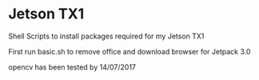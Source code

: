 # Jetson TX1
Shell Scripts to install packages required for my Jetson TX1

First run basic.sh to remove office and download browser for Jetpack 3.0

opencv has been tested by 14/07/2017
